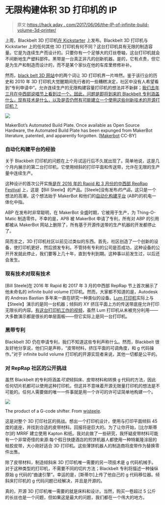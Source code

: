 # 无限构建体积 3D 打印机的 IP

> 原文:[https://hack aday . com/2017/06/06/the-IP-of-infinite-build-volume-3d-printer/](https://hackaday.com/2017/06/06/the-ip-of-the-infinite-build-volume-3d-printer/)

上周，Blackbelt 3D 打印机[在 Kickstarter](https://www.kickstarter.com/projects/814534542/blackbelt-3d-printer) 上发布。Blackbelt 3D 打印机与 Kickstarter 上的任何其他 3D 打印机有何不同？这台打印机具有无限的制造容量。它是为连续生产而设计的。只要你有一个足够大的灯丝卷轴，这台打印机就会不间断地生产塑料部件。黑带是一台真正非凡的创新机器。是的，它有点贵，但它是为生产和制造而设计的，而不是某个家伙在他的车库里修修补补。

然而，[black belt 3D 网站](http://blackbelt-3d.com/)中的两个词让 3D 打印机界一片哗然。鉴于该行业的历史和 2010 年 3D 打印机大觉醒期间先行者的一些糟糕决定，社区中没有人希望看到“专利申请中”。允许连续生产的无限构建容量打印机的想法并不新鲜；[我们去年三月在中西部说唱节上看到过一个。因此，问题是即将到来的 Blackbelt 专利涵盖什么，现有技术是什么，以及是否仍然有可能建立一个使用这些创新技术的开源打印机？](http://hackaday.com/2017/03/25/mrrf-17-the-infinite-build-volume-printer/)

[![](../Images/2276e8ce111fe5bac4c441247245a160.png)](https://hackaday.com/wp-content/uploads/2016/04/abp.jpg)

MakerBot’s Automated Build Plate. Once available as Open Source Hardware, the Automated Build Plate has been expunged from MakerBot literature, patented, and apparently forgotten. [[Makerbot](https://commons.wikimedia.org/wiki/File:Automated_Build_Platform_for_Thing-O-Matic.jpg) CC-BY]

### 自动化构建平台的经验

关于 Blackbelt 打印机的问题在上个月试运行后不久就出现了。简单地说，这是几个月内展示的第二台打印机，它使用倾斜的打印平面和传送带，允许在无限的生产量中连续生产。

这种设计的首次公开实施[是在 2016 年的 Rapid 和 3 月份的中西部 RepRap Festival](http://hackaday.com/2017/03/25/mrrf-17-the-infinite-build-volume-printer/) 上，这是【Bill Steele】的产品。[Steele]没有发布*的产品*，这只是一个想法的高潮，这个想法始于 MakerBot 和他们的[自动化构建平台](http://www.thingiverse.com/thing:4056) (ABP)的机电一体化中指。

ABP 在发布时非常聪明，在 MakerBot 全盛时期，它被用于生产，为 Thing-O-Matic 制造零件。不幸的是，APB 被 MakerBot 申请了专利，所有对 ABP 的引用都被从 MakerBot 网站上删除了，所有基于开源传送带的生产机器的开发都停止了。

简而言之，3D 打印机社区以前见过类似的东西。首先，社区创造了一个创新的设备，使打印机更好，然后颁发专利。不管持有专利的公司是否成功，这种设备的公开开发就此停止，我们要等上几十年，直到专利到期。这种事以前发生过，以后还会发生。

### 现有技术对现有技术

[Bill Steele]在 2016 年 Rapid 和 2017 年 3 月的中西部 RepRap 节上首次展示了他未命名的 infinite build volume 打印机。然而，大家都不知道的是，Autodesk 的 Andreas Bastian 多年来一直在研究一种类似的设备。[Lum 打印机](http://www.andreasbastian.com/Lum-Printer)实际上与【Steele】演示的是同一台机器；倾斜的 XY 挤压平面上方的传送带底座允许打印无限长的内容。[有这台打印机工作的视频](https://www.youtube.com/watch?v=8HeHvglVJcs)，虽然 Lum 打印机从未被充分利用——大多数演示都是很长的单层面板——但它实际上是同一台打印机。

### 黑带专利

Blackbelt 3D 仍在申请专利，我们不知道这些专利声称什么。然而，Blackbelt 很友好地分享说，他们只是声称，“皮带材料，挤压平面的可调角度，和 g 代码操作。”对于 infinite build volume 打印机的开源实现者来说，其他一切都是公平的。

### 对 RepRap 社区的公开挑战

虽然 Blackbelt 的专利将涵盖*可变*倾斜床、皮带材料和转换 g 代码的方法，因此任何切片机都可以使用这种打印机，但这并不意味着开源无限量打印机的想法是不可能的。任何人需要做的唯一一件事就是用一个许可的许可证简单地构建一个。

[![](../Images/a7a1f002dadb33bd8c75a820a59d85f8.png)](https://hackaday.com/wp-content/uploads/2017/06/tilted-conveyor-3d-printor-bed-wb.jpg)

The product of a G-code shifter. From [wjsteele](https://www.thingiverse.com/thing:2358314).

这是对整个 3D 打印社区的挑战。想出一个打印机设计，使用与打印平面倾斜 45 度的底座，并找到合适的皮带材料。回报将是巨大的。为了让你开始，[比尔斯蒂尔]的 MRRF 建立使用 Kapton 和纸。我对此做了一些研究，我怀疑皮带材料可能有一个非常奇怪的来源:每个假日快捷酒店的煎饼机器人都使用一种特氟隆涂层的硅胶皮带，大小刚好适合 3D 打印机。这些薄饼机器人的制造商将皮带作为替换零件出售。

除了皮带材料，制造倾斜床 3D 打印机唯一需要的另一项技术是 g 代码机械手。对于这种类型的打印机，不需要不同的切片方法；Blackbelt 专利将描述一种操纵原始 g 代码的“曲速引擎”。幸运的是，[斯蒂尔]上传了他自己的 g 代码移位器。倾斜床打印机的 g 代码问题已经解决，并且是开源的。

真的，开源 3D 打印机唯一需要的就是床料和设计。当然，购买一卷超过 5 公斤的长丝也是一个问题，但如果这是最大的问题，我们都在一个伟大的地方。